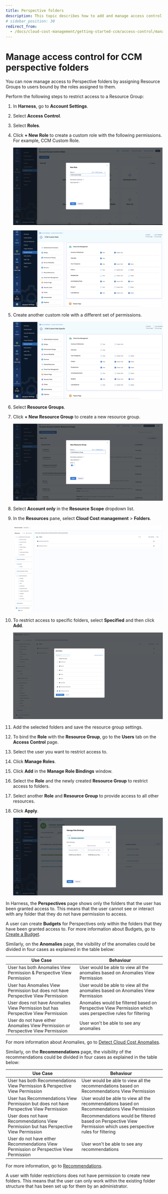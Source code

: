 ```yaml
---
title: Perspective folders
description: This topic describes how to add and manage access control for CCM Perspectives folder.
# sidebar_position: 30
redirect_from:
  - /docs/cloud-cost-management/getting-started-ccm/access-control/manage-access-control-perspective-folders
---
```


# Manage access control for CCM perspective folders

You can now manage access to Perspective folders by assigning Resource Groups to users bound by the roles assigned to them.

Perform the following steps to restrict access to a Resource Group:

1. In **Harness**, go to **Account Settings**.
2. Select **Access Control**.
3. Select **Roles**.
4. Click **+ New Role** to create a custom role with the following permissions. For example, CCM Custom Role. 
   
     ![](./static/create-new-role.png)
     
     
     ![](./static/custom-role-permissions-1.png)


5. Create another custom role with a different set of permissions. 
   
      ![](./static/custom-role-permissions-2.png)

6. Select **Resource Groups**.
7. Click **+ New Resource Group** to create a new resource group.

    ![](./static/create-new-resource-group.png)

8.  Select **Account only** in the **Resource Scope** dropdown list.
9.  In the **Resources** pane, select **Cloud Cost management** > **Folders**. 
    
      ![](./static/select-resources.png)
	
10.  To restrict access to specific folders, select **Specified** and then click **Add**. 
    
      ![](./static/add-folders.png)

11. Add the selected folders and save the resource group settings.
12. To bind the **Role** with the **Resource Group**, go to the **Users** tab on the **Access Control** page.
13. Select the user you want to restrict access to.
14. Click **Manage Roles**. 
15. Click **Add** in the **Manage Role Bindings** window.
16. Select the **Role** and the newly created **Resource Group** to restrict access to folders.
17. Select another **Role** and **Resource Group** to provide access to all other resources.
18. Click **Apply**. 
    
      ![](./static/manage-role-bindings.png)


In Harness, the **Perspectives** page shows only the folders that the user has been granted access to. This means that the user cannot see or interact with any folder that they do not have permission to access.

A user can create **Budgets** for Perspectives only within the folders that they have been granted access to. For more information about Budgets, go to [Create a Budget](/docs/cloud-cost-management/use-ccm-cost-governance/ccm-budgets/create-a-budget).

Similarly, on the **Anomalies** page, the visibility of the anomalies could be divided in four cases as explained in the table below:

| **Use Case** | **Behaviour** |
| --- | --- |
| User has both Anomalies View Permission & Perspective View Permission | User would be able to view all the anomalies based on Anomalies View Permission |
| User has Anomalies View Permission but does not have Perspective View Permission | User would be able to view all the anomalies based on Anomalies View Permission |
| User does not have Anomalies View Permission but has Perspective View Permission | Anomalies would be filtered based on Perspective View Permission which uses perspective rules for filtering |
| User do not have either Anomalies View Permission or Perspective View Permission | User won't be able to see any anomalies |

For more information about Anomalies, go to [Detect Cloud Cost Anomalies](/docs/cloud-cost-management/use-ccm-cost-reporting/anomaly-detection).


Similarly, on the **Recommendations** page, the visibility of the recommendations could be divided in four cases as explained in the table below:

| **Use Case** | **Behaviour** |
| --- | --- |
| User has both Recommendations View Permission & Perspective View Permission | User would be able to view all the recommendations based on Recommendations View Permission |
| User has Recommendations View Permission but does not have Perspective View Permission | User would be able to view all the recommendations based on Recommendations View Permission |
| User does not have Recommendations View Permission but has Perspective View Permission | Recommendations would be filtered based on Perspective View Permission which uses perspective rules for filtering |
| User do not have either Recommendations View Permission or Perspective View Permission | User won't be able to see any recommendations |

For more information, go to [Recommendations](/docs/cloud-cost-management/use-ccm-cost-optimization/ccm-recommendations/home-recommendations).


A user with folder restrictions does not have permission to create new folders. This means that the user can only work within the existing folder structure that has been set up for them by an administrator.


